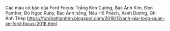 Các màu cơ bản của Ford Focus: Trắng Kim Cương, Bạc Ánh Kim, Đen Panther, Đỏ Ngọc Ruby, Bạc Ánh hồng, Nâu Hổ Phách, Xanh Dương, Ghi Ánh Thép
https://fordhathanhhn.blogspot.com/2018/12/anh-gia-tong-quan-xe-ford-focus-2018.html
